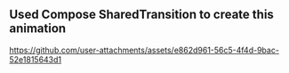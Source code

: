 
## Used Compose SharedTransition to create this animation

https://github.com/user-attachments/assets/e862d961-56c5-4f4d-9bac-52e1815643d1

